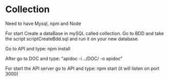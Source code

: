 # Collection

Need to have Mysql, npm and Node

For start
Create a dataBase in mySQL called collection.
Go to BDD and take the script scriptCreateBdd.sql and run it on your new database.

Go to API and type:
npm install

After go to DOC and type:
"apidoc -i ../DOC/ -o apidoc"

For start the API server go to API and type:
npm start (it will listen on port 3000)